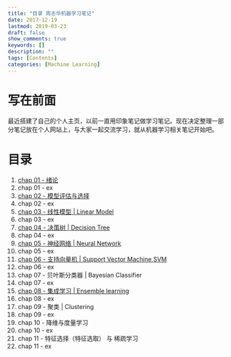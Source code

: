 ```yaml
---
title: "目录 周志华机器学习笔记"
date: 2017-12-19
lastmod: 2019-03-23 
draft: false
show_comments: true
keywords: []
description: ""
tags: [Contents]
categories: [Machine Learning]
---
```


# 写在前面

最近搭建了自己的个人主页，以前一直用印象笔记做学习笔记。现在决定整理一部分笔记放在个人网站上，与大家一起交流学习，就从机器学习相关笔记开始吧。

# 目录

1. [chap 01 - 绪论](https://octemull.github.io/personal-site/post/ml-chap01/)
2. chap 01 - ex
3. [chap 02 - 模型评估与选择](https://octemull.github.io/personal-site/post/ml-chap02/)
4. chap 02 - ex
5. [chap 03 - 线性模型 | Linear Model](https://octemull.github.io/personal-site/post/ml-chap03/)
6. chap 03 - ex
7. [chap 04 - 决策树 | Decision Tree](https://octemull.github.io/personal-site/post/ml-chap04/)
8. chap 04 - ex
9. [chap 05 - 神经网络 | Neural Network](https://octemull.github.io/personal-site/post/ml-chap05/)
10. chap 05 - ex
11. [chap 06 - 支持向量机 | Support Vector Machine,SVM](https://octemull.github.io/personal-site/post/ml-chap06/)
12. chap 06 - ex
13. chap 07 - 贝叶斯分类器 | Bayesian Classifier
14. chap 07 - ex
15. [chap 08 - 集成学习 | Ensemble learning ](https://octemull.github.io/personal-site/post/ml-chap08/)
16. chap 08 - ex 
17. chap 09 - 聚类 | Clustering
18. chap 09 - ex
19. chap 10 - 降维与度量学习
20. chap 10 - ex
21. chap 11 - 特征选择（特征选取） 与 稀疏学习
22. chap 11 - ex
